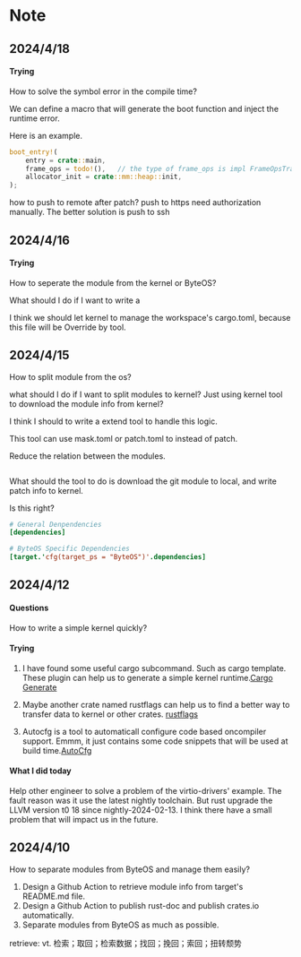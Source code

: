# Note

<!-- panels:start -->


<!-- div:title-panel -->

## 2024/4/18

<!-- div:left-panel -->

#### Trying

How to solve the symbol error in the compile time?

We can define a macro that will generate the boot function and inject the runtime error.

Here is an example.

```rust
boot_entry!(
    entry = crate::main,
    frame_ops = todo!(),   // the type of frame_ops is impl FrameOpsTrait,
    allocator_init = crate::mm::heap::init,
);
```

how to push to remote after patch? 
push to https need authorization manually. The better solution is push to ssh

<!-- div:title-panel -->

## 2024/4/16

<!-- div:left-panel -->

#### Trying 

How to seperate the module from the kernel or ByteOS?

What should I do if I want to write a 

I think we should let kernel to manage the workspace's cargo.toml, because this file will be Override by tool.

<!-- div:title-panel -->

## 2024/4/15

<!-- div:left-panel -->

How to split module from the os?

what should I do if I want to split modules to kernel? Just using kernel tool to download the module info from kernel?

I think I should to write a extend tool to handle this logic.

This tool can use mask.toml or patch.toml to instead of patch.

Reduce the relation between the modules.

```toml

```

What should the tool to do is download the git module to local, and write patch info to kernel.

Is this right?

```toml
# General Denpendencies
[dependencies]

# ByteOS Specific Dependencies
[target.'cfg(target_ps = "ByteOS")'.dependencies]
```

<!-- div:title-panel -->

## 2024/4/12

<!-- div:left-panel -->

#### Questions

How to write a simple kernel quickly?

#### Trying

1. I have found some useful cargo subcommand. Such as cargo template. These plugin can help us to generate a simple kernel runtime.[Cargo Generate](https://crates.io/crates/cargo-generate)

2. Maybe another crate named rustflags can help us to find a better way to transfer data to kernel or other crates. [rustflags](https://crates.io/crates/rustflags)

3. Autocfg is a tool to automaticall configure code based oncompiler support. Emmm, it just contains some code snippets that will be used at build time.[AutoCfg](https://crates.io/crates/autocfg)

#### What I did today
Help other engineer to solve a problem of the virtio-drivers' example. The fault reason was it use the latest nightly toolchain.
But rust upgrade the LLVM version t0 18 since nightly-2024-02-13. I think there have a small problem that will impact us in the future.

<!-- div:title-panel -->

## 2024/4/10

<!-- div:left-panel -->

How to separate modules from ByteOS and manage them easily?

1. Design a Github Action to retrieve module info from target's README.md file.
2. Design a Github Action to publish rust-doc and publish crates.io automatically.
3. Separate modules from ByteOS as much as possible.

<!-- div:right-panel -->

retrieve: vt. 检索；取回；检索数据；找回；挽回；索回；扭转颓势

<!-- panels:end -->
